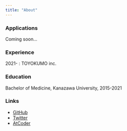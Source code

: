 ```yaml
---
title: "About"
---
```


### Applications

Coming soon...

### Experience

2021- : TOYOKUMO inc.

### Education

Bachelor of Medicine, Kanazawa University, 2015-2021

### Links

- [GitHub](https://github.com/motoshira)
- [Twitter](https://twitter.com/darjeeling743)
- [AtCoder](https://atcoder.jp/users/motoshira)
